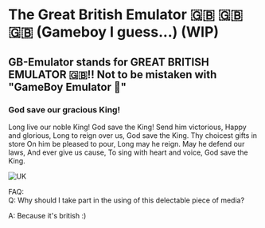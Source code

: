 # The Great British Emulator 🇬🇧 🇬🇧 🇬🇧 (Gameboy I guess...) (WIP)
## GB-Emulator stands for GREAT BRITISH EMULATOR 🇬🇧!! Not to be mistaken with "GameBoy Emulator 🤮"
### God save our gracious King!
Long live our noble King!
God save the King!
Send him victorious,
Happy and glorious,
Long to reign over us,
God save the King.
Thy choicest gifts in store
On him be pleased to pour,
Long may he reign.
May he defend our laws,
And ever give us cause,
To sing with heart and voice,
God save the King.

![UK](https://i.giphy.com/HCFjjlwM7HlH64aCbw.webp)

FAQ:  
Q: Why should I take part in the using of this delectable piece of media?

A: Because it's british :)
